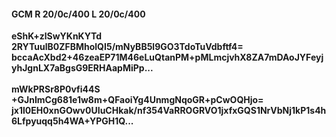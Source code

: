 #### GCM R 20/0c/400 L 20/0c/400
**eShK+zlSwYKnKYTd**<br/>**2RYTuulB0ZFBMholQI5/mNyBB5l9GO3TdoTuVdbftf4=**<br/>**bccaAcXbd2+46zeaEP71M46eLuQtanPM+pMLmcjvhX8ZA7mDAoJYFeyjyhJgnLX7aBgsG9ERHAapMiPp...**<br/><br/>
**mWkPRSr8P0vfi44S**<br/>**+GJnImCg681e1w8m+QFaoiYg4UnmgNqoGR+pCwOQHjo=**<br/>**jx1l0EH0xnGOwv0UIuCHkak/nf354VaRROGRVO1jxfxGQS1NrVbNj1kP1s4h6Lfpyuqq5h4WA+YPGH1Q...**